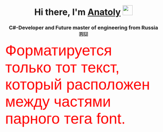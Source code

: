<h1 align="center">Hi there, I'm <a href="https://github.com/Sapunov-Anatoly" target="_blank">Anatoly</a> 
<img src="https://github.com/blackcater/blackcater/raw/main/images/Hi.gif" height="32"/></h1>
<h3 align="center">C#-Developer and Future master of engineering from Russia 🇷🇺</h3>
<font size="7" color="red" face="Arial">Форматируется только тот текст, который расположен между частями парного тега font.</font>
